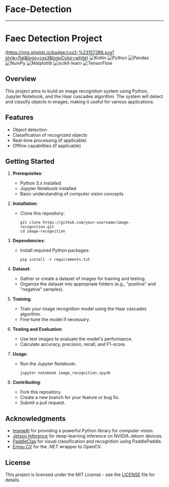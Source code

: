 # Face-Detection

---

# Faec Detection Project

(https://img.shields.io/badge/css3-%231572B6.svg?style=flat&logo=css3&logoColor=white) ![Kotlin](https://img.shields.io/badge/kotlin-%237F52FF.svg?style=flat&logo=kotlin&logoColor=white) ![Python](https://img.shields.io/badge/python-3670A0?style=flat&logo=python&logoColor=ffdd54) ![Pandas](https://img.shields.io/badge/pandas-%23150458.svg?style=flat&logo=pandas&logoColor=white) ![NumPy](https://img.shields.io/badge/numpy-%23013243.svg?style=flat&logo=numpy&logoColor=white) ![Matplotlib](https://img.shields.io/badge/Matplotlib-%23ffffff.svg?style=flat&logo=Matplotlib&logoColor=black) ![scikit-learn](https://img.shields.io/badge/scikit--learn-%23F7931E.svg?style=flat&logo=scikit-learn&logoColor=white) ![TensorFlow](https://img.shields.io/badge/TensorFlow-%23FF6F00.svg?style=flat&logo=TensorFlow&logoColor=white) <!-- Optional: Add a logo or banner image -->

## Overview

This project aims to build an image recognition system using Python, Jupyter Notebook, and the Haar cascades algorithm. The system will detect and classify objects in images, making it useful for various applications.

## Features

- Object detection
- Classification of recognized objects
- Real-time processing (if applicable)
- Offline capabilities (if applicable)

## Getting Started

1. **Prerequisites**:
   - Python 3.x installed
   - Jupyter Notebook installed
   - Basic understanding of computer vision concepts

2. **Installation**:
   - Clone this repository:
     ```
     git clone https://github.com/your-username/image-recognition.git
     cd image-recognition
     ```

3. **Dependencies**:
   - Install required Python packages:
     ```
     pip install -r requirements.txt
     ```

4. **Dataset**:
   - Gather or create a dataset of images for training and testing.
   - Organize the dataset into appropriate folders (e.g., "positive" and "negative" samples).

5. **Training**:
   - Train your image recognition model using the Haar cascades algorithm.
   - Fine-tune the model if necessary.

6. **Testing and Evaluation**:
   - Use test images to evaluate the model's performance.
   - Calculate accuracy, precision, recall, and F1-score.

7. **Usage**:
   - Run the Jupyter Notebook:
     ```
     jupyter notebook image_recognition.ipynb
     ```

8. **Contributing**:
   - Fork this repository.
   - Create a new branch for your feature or bug fix.
   - Submit a pull request.

## Acknowledgments

- [ImageAI](https://github.com/OlafenwaMoses/ImageAI) for providing a powerful Python library for computer vision.
- [Jetson Inference](https://github.com/dusty-nv/jetson-inference) for deep-learning inference on NVIDIA Jetson devices.
- [PaddleClas](https://github.com/PaddlePaddle/PaddleClas) for visual classification and recognition using PaddlePaddle.
- [Emgu CV](https://github.com/emgucv/emgucv) for the .NET wrapper to OpenCV.

## License

This project is licensed under the MIT License - see the [LICENSE](LICENSE) file for details.


